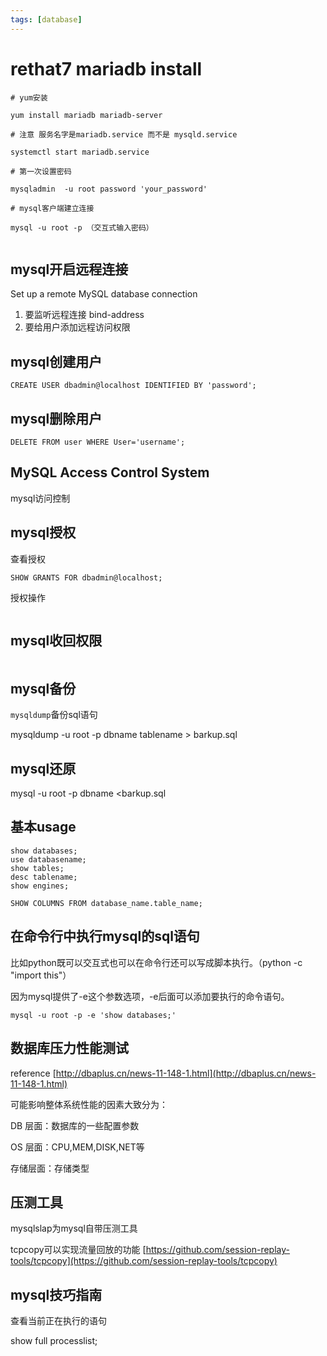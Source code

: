 ```yaml
---
tags: [database]
---
```


# rethat7 mariadb install

```
# yum安装

yum install mariadb mariadb-server

# 注意 服务名字是mariadb.service 而不是 mysqld.service

systemctl start mariadb.service

# 第一次设置密码

mysqladmin  -u root password 'your_password'

# mysql客户端建立连接

mysql -u root -p （交互式输入密码）


```
## mysql开启远程连接
Set up a remote MySQL database connection
 1. 要监听远程连接
 bind-address
 2. 要给用户添加远程访问权限

## mysql创建用户
```
CREATE USER dbadmin@localhost IDENTIFIED BY 'password';
```
## mysql删除用户
```
DELETE FROM user WHERE User='username';
```

## MySQL Access Control System
mysql访问控制

## mysql授权
查看授权
```
SHOW GRANTS FOR dbadmin@localhost;
```

授权操作
```

```

## mysql收回权限
```

```

## mysql备份

`mysqldump`备份sql语句

mysqldump -u root -p dbname tablename > barkup.sql

## mysql还原

mysql -u root -p dbname <barkup.sql

## 基本usage
```
show databases;
use databasename;
show tables;
desc tablename;
show engines;
	
SHOW COLUMNS FROM database_name.table_name;
```

## 在命令行中执行mysql的sql语句
比如python既可以交互式也可以在命令行还可以写成脚本执行。（python -c "import this"）


因为mysql提供了-e这个参数选项，-e后面可以添加要执行的命令语句。
```
mysql -u root -p -e 'show databases;'
```

## 数据库压力性能测试
reference
[http://dbaplus.cn/news-11-148-1.html](http://dbaplus.cn/news-11-148-1.html)

可能影响整体系统性能的因素大致分为：

DB 层面：数据库的一些配置参数

OS 层面：CPU,MEM,DISK,NET等

存储层面：存储类型

## 压测工具
mysqlslap为mysql自带压测工具

tcpcopy可以实现流量回放的功能
[https://github.com/session-replay-tools/tcpcopy](https://github.com/session-replay-tools/tcpcopy)

## mysql技巧指南

查看当前正在执行的语句

show full processlist; 


